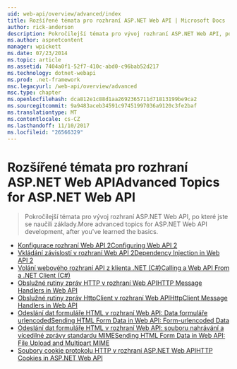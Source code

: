 ```yaml
---
uid: web-api/overview/advanced/index
title: Rozšířené témata pro rozhraní ASP.NET Web API | Microsoft Docs
author: rick-anderson
description: Pokročilejší témata pro vývoj rozhraní ASP.NET Web API, po které jste se naučili základy.
ms.author: aspnetcontent
manager: wpickett
ms.date: 07/23/2014
ms.topic: article
ms.assetid: 7404a0f1-52f7-410c-abd0-c96bab52d217
ms.technology: dotnet-webapi
ms.prod: .net-framework
msc.legacyurl: /web-api/overview/advanced
msc.type: chapter
ms.openlocfilehash: dca812e1c88d1aa2692365711d71813199be9ca2
ms.sourcegitcommit: 9a9483aceb34591c97451997036a9120c3fe2baf
ms.translationtype: MT
ms.contentlocale: cs-CZ
ms.lasthandoff: 11/10/2017
ms.locfileid: "26566329"
---
```

<a name="advanced-topics-for-aspnet-web-api"></a><span data-ttu-id="c47a0-103">Rozšířené témata pro rozhraní ASP.NET Web API</span><span class="sxs-lookup"><span data-stu-id="c47a0-103">Advanced Topics for ASP.NET Web API</span></span>
====================
> <span data-ttu-id="c47a0-104">Pokročilejší témata pro vývoj rozhraní ASP.NET Web API, po které jste se naučili základy.</span><span class="sxs-lookup"><span data-stu-id="c47a0-104">More advanced topics for ASP.NET Web API development, after you've learned the basics.</span></span>


- [<span data-ttu-id="c47a0-105">Konfigurace rozhraní Web API 2</span><span class="sxs-lookup"><span data-stu-id="c47a0-105">Configuring Web API 2</span></span>](configuring-aspnet-web-api.md)
- [<span data-ttu-id="c47a0-106">Vkládání závislostí v rozhraní Web API 2</span><span class="sxs-lookup"><span data-stu-id="c47a0-106">Dependency Injection in Web API 2</span></span>](dependency-injection.md)
- [<span data-ttu-id="c47a0-107">Volání webového rozhraní API z klienta .NET (C#)</span><span class="sxs-lookup"><span data-stu-id="c47a0-107">Calling a Web API From a .NET Client (C#)</span></span>](calling-a-web-api-from-a-net-client.md)
- [<span data-ttu-id="c47a0-108">Obslužné rutiny zpráv HTTP v rozhraní Web API</span><span class="sxs-lookup"><span data-stu-id="c47a0-108">HTTP Message Handlers in Web API</span></span>](http-message-handlers.md)
- [<span data-ttu-id="c47a0-109">Obslužné rutiny zpráv HttpClient v rozhraní Web API</span><span class="sxs-lookup"><span data-stu-id="c47a0-109">HttpClient Message Handlers in Web API</span></span>](httpclient-message-handlers.md)
- [<span data-ttu-id="c47a0-110">Odeslání dat formuláře HTML v rozhraní Web API: Data formuláře urlencoded</span><span class="sxs-lookup"><span data-stu-id="c47a0-110">Sending HTML Form Data in Web API: Form-urlencoded Data</span></span>](sending-html-form-data-part-1.md)
- [<span data-ttu-id="c47a0-111">Odeslání dat formuláře HTML v rozhraní Web API: souboru nahrávání a vícedílné zprávy standardu MIME</span><span class="sxs-lookup"><span data-stu-id="c47a0-111">Sending HTML Form Data in Web API: File Upload and Multipart MIME</span></span>](sending-html-form-data-part-2.md)
- [<span data-ttu-id="c47a0-112">Soubory cookie protokolu HTTP v rozhraní ASP.NET Web API</span><span class="sxs-lookup"><span data-stu-id="c47a0-112">HTTP Cookies in ASP.NET Web API</span></span>](http-cookies.md)
